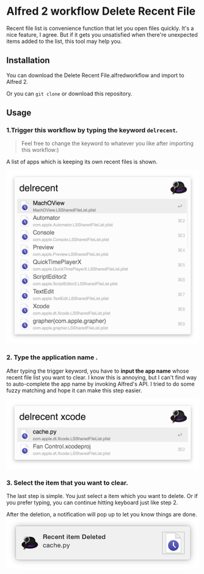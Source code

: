 # Alfred 2 workflow Delete Recent File

Recent file list is convenience function that let you open files quickly.
It's a nice feature, I agree. But if it gets you unsatisfied when there're unexpected items added to the list,
this tool may help you.

## Installation

You can download the Delete Recent File.alfredworkflow and import to Alfred 2.

Or you can `git clone` or download this repository.

## Usage
### 1.Trigger this workflow by typing the keyword `delrecent`.
> Feel free to change the keyword to whatever you like after importing this workflow:)

A list of apps which is keeping its own recent files is shown.

![](https://raw.githubusercontent.com/tyeen/delete_recent_file/master/screenshot/trigger.png)

### 2. Type the application name .
After typing the trigger keyword, you have to **input the app name** whose recent file list you want to clear.
I know this is annoying, but I can't find way to auto-complete the app name by invoking Alfred's API.
I tried to do some fuzzy matching and hope it can make this step easier.

![](https://raw.githubusercontent.com/tyeen/delete_recent_file/master/screenshot/application_selection.png)

### 3. Select the item that you want to clear.
The last step is simple. You just select a item which you want to delete. Or if you prefer typing,
you can continue hitting keyboard just like step 2.

After the deletion, a notification will pop up to let you know things are done.
![](https://raw.githubusercontent.com/tyeen/delete_recent_file/master/screenshot/finish_notification.png)
